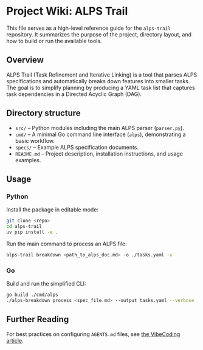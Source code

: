 # Project Wiki: ALPS Trail

This file serves as a high-level reference guide for the `alps-trail` repository. It summarizes the purpose of the project, directory layout, and how to build or run the available tools.

## Overview

ALPS Trail (Task Refinement and Iterative Linking) is a tool that parses ALPS specifications and automatically breaks down features into smaller tasks. The goal is to simplify planning by producing a YAML task list that captures task dependencies in a Directed Acyclic Graph (DAG).

## Directory structure

- `src/` – Python modules including the main ALPS parser (`parser.py`).
- `cmd/` – A minimal Go command line interface (`alps`), demonstrating a basic workflow.
- `specs/` – Example ALPS specification documents.
- `README.md` – Project description, installation instructions, and usage examples.

## Usage

### Python

Install the package in editable mode:

```bash
git clone <repo>
cd alps-trail
uv pip install -e .
```

Run the main command to process an ALPS file:

```bash
alps-trail breakdown <path_to_alps_doc.md> -o ./tasks.yaml -v
```

### Go

Build and run the simplified CLI:

```bash
go build ./cmd/alps
./alps-breakdown process <spec_file.md> --output tasks.yaml --verbose
```

## Further Reading

For best practices on configuring `AGENTS.md` files, see [the VibeCoding article](https://www.vibecoding.com/2025/06/05/how-to-configure-agents-md-files-to-supercharge-your-codex-ai-agent-performance/).
